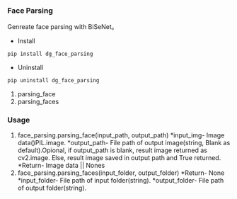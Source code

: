 
### Face Parsing
Genreate face parsing with BiSeNet。
* Install

```bash
pip install dg_face_parsing
```

* Uninstall

```bash
pip uninstall dg_face_parsing
```

1. parsing_face
2. parsing_faces

### Usage
1. face_parsing.parsing_face(input_path, output_path)
*input_img- Image data()PIL.image.
*output_path- File path of output image(string, Blank as default).Opional, if output_path is blank, result image returned as cv2.image. Else, result image saved in output path and True returned.
*Return- Image data || Nones
2. face_parsing.parsing_faces(input_folder, output_folder)
*Return- None
*input_folder- File path of input folder(string).
*output_folder- File path of output folder(string).